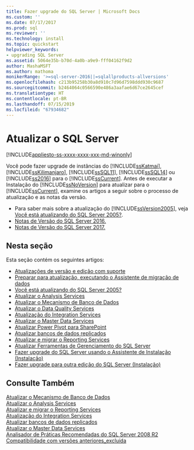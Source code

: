 ```yaml
---
title: Fazer upgrade do SQL Server | Microsoft Docs
ms.custom: ''
ms.date: 07/17/2017
ms.prod: sql
ms.reviewer: ''
ms.technology: install
ms.topic: quickstart
helpviewer_keywords:
- upgrading SQL Server
ms.assetid: 5064e35b-b70d-4a0b-a9e9-fff04162f9d2
author: MashaMSFT
ms.author: mathoma
monikerRange: '>=sql-server-2016||=sqlallproducts-allversions'
ms.openlocfilehash: c213b95258b30a8d910c7d96d7598ddd930c9687
ms.sourcegitcommit: b2464064c0566590e486a3aafae6d67ce2645cef
ms.translationtype: HT
ms.contentlocale: pt-BR
ms.lasthandoff: 07/15/2019
ms.locfileid: "67934682"
---
```

# <a name="upgrade-sql-server"></a>Atualizar o SQL Server
[!INCLUDE[appliesto-ss-xxxx-xxxx-xxx-md-winonly](../../includes/appliesto-ss-xxxx-xxxx-xxx-md-winonly.md)]
 
 Você pode fazer upgrade de instâncias do [!INCLUDE[ssKatmai](../../includes/sskatmai-md.md)], [!INCLUDE[ssKilimanjaro](../../includes/sskilimanjaro-md.md)], [!INCLUDE[ssSQL11](../../includes/sssql11-md.md)], [!INCLUDE[ssSQL14](../../includes/sssql14-md.md)] ou [!INCLUDE[ss2016](../../includes/sssql15-md.md)] para o [!INCLUDE[ssCurrent](../../includes/sscurrent-md.md)]. Antes de executar a Instalação do [!INCLUDE[ssNoVersion](../../includes/ssnoversion-md.md)] para atualizar para o [!INCLUDE[ssCurrent](../../includes/sscurrent-md.md)], examine os artigos a seguir sobre o processo de atualização e as notas da versão.  
  
   - Para saber mais sobre a atualização do [!INCLUDE[ssVersion2005](../../includes/ssversion2005-md.md)], veja [Você está atualizando do SQL Server 2005?](../../database-engine/install-windows/are-you-upgrading-from-sql-server-2005.md).  
   - [Notas de Versão do SQL Server 2016.](../../sql-server/sql-server-2016-release-notes.md) 
   - [Notas de Versão do SQL Server 2017.](../../sql-server/sql-server-2017-release-notes.md) 
  
## <a name="in-this-section"></a>Nesta seção  
Esta seção contém os seguintes artigos:  
  
-   [Atualizações de versão e edição com suporte](../../database-engine/install-windows/supported-version-and-edition-upgrades.md)  
-   [Preparar para atualização, executando o Assistente de migração de dados](../../database-engine/install-windows/prepare-for-upgrade-by-running-data-migration-assistant.md)  
-   [Você está atualizando do SQL Server 2005?](../../database-engine/install-windows/are-you-upgrading-from-sql-server-2005.md)  
-   [Atualizar o Analysis Services](../../database-engine/install-windows/upgrade-analysis-services.md)  
-   [Atualizar o Mecanismo de Banco de Dados](../../database-engine/install-windows/upgrade-database-engine.md)  
-   [Atualizar o Data Quality Services](../../database-engine/install-windows/upgrade-data-quality-services.md)  
-   [Atualização do Integration Services](../../integration-services/install-windows/upgrade-integration-services.md)  
-   [Atualizar o Master Data Services](../../database-engine/install-windows/upgrade-master-data-services.md)  
-   [Atualizar Power Pivot para SharePoint](../../database-engine/install-windows/upgrade-power-pivot-for-sharepoint.md)  
-   [Atualizar bancos de dados replicados](../../database-engine/install-windows/upgrade-replicated-databases.md)  
-   [Atualizar e migrar o Reporting Services](../../reporting-services/install-windows/upgrade-and-migrate-reporting-services.md)  
-   [Atualizar Ferramentas de Gerenciamento do SQL Server](../../database-engine/install-windows/upgrade-sql-server-management-tools.md)  
-   [Fazer upgrade do SQL Server usando o Assistente de Instalação &#40;Instalação&#41;](../../database-engine/install-windows/upgrade-sql-server-using-the-installation-wizard-setup.md)  
-   [Fazer upgrade para outra edição do SQL Server &#40;Instalação&#41;](../../database-engine/install-windows/upgrade-to-a-different-edition-of-sql-server-setup.md)  
  
## <a name="see-also"></a>Consulte Também  
 [Atualizar o Mecanismo de Banco de Dados](../../database-engine/install-windows/upgrade-database-engine.md)   
 [Atualizar o Analysis Services](../../database-engine/install-windows/upgrade-analysis-services.md)   
 [Atualizar e migrar o Reporting Services](../../reporting-services/install-windows/upgrade-and-migrate-reporting-services.md)   
 [Atualização do Integration Services](../../integration-services/install-windows/upgrade-integration-services.md)   
 [Atualizar bancos de dados replicados](../../database-engine/install-windows/upgrade-replicated-databases.md)   
 [Atualizar o Master Data Services](../../database-engine/install-windows/upgrade-master-data-services.md)   
 [Analisador de Práticas Recomendadas do SQL Server 2008 R2](https://go.microsoft.com/fwlink/?LinkId=197135)   
 [Compatibilidade com versões anteriores_excluída](https://msdn.microsoft.com/library/15d9117e-e2fa-4985-99ea-66a117c1e9fd)  
  
  
